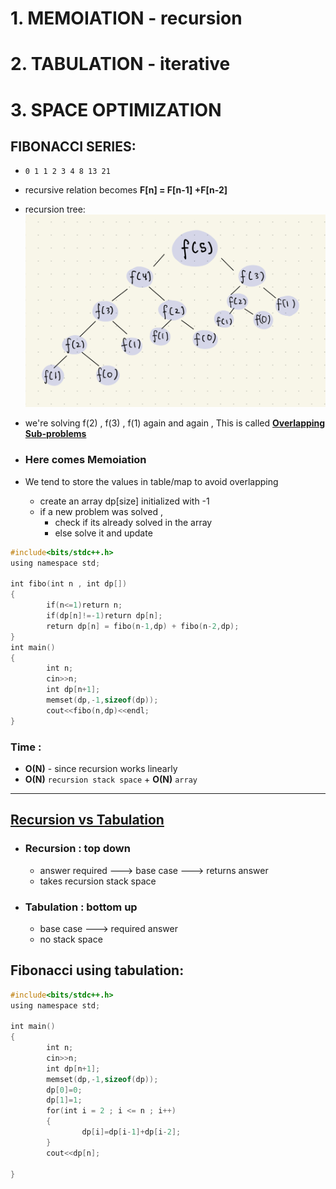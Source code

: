 # 1. MEMOIATION - recursion

# 2. TABULATION - iterative

# 3. SPACE OPTIMIZATION

## FIBONACCI SERIES:
- `0 1 1 2 3 4 8 13 21`
- recursive relation becomes **F[n] = F[n-1] +F[n-2]**
- recursion tree:
![](images/fiborecursion.png)

- we're solving f(2) , f(3) , f(1) again and again , This is called **<u>Overlapping Sub-problems</u>** 
- ### Here comes Memoiation
- We tend to store the values in table/map to avoid overlapping
	- create an array dp[size] initialized with -1
	- if a new problem was solved , 
		- check if its already solved in the array
		- else solve it and update
```c++
#include<bits/stdc++.h>
using namespace std;
  
int fibo(int n , int dp[])
{
        if(n<=1)return n;
        if(dp[n]!=-1)return dp[n];
        return dp[n] = fibo(n-1,dp) + fibo(n-2,dp);
}
int main()
{
        int n;
        cin>>n;
        int dp[n+1];
        memset(dp,-1,sizeof(dp));
        cout<<fibo(n,dp)<<endl;
}
```

### Time :
-  **O(N)** - since recursion works linearly
- **O(N)** `recursion stack space` + **O(N)** `array`

---
## <u>Recursion vs Tabulation</u>

- ### Recursion : top down
	- answer required ---> base case ---> returns answer
	- takes recursion stack space
	
- ### Tabulation : bottom up
	- base case ---> required answer
	- no stack space

## Fibonacci using tabulation:
```c++
#include<bits/stdc++.h>
using namespace std;
  
int main()
{
        int n;
        cin>>n;
        int dp[n+1];
        memset(dp,-1,sizeof(dp));
        dp[0]=0;
        dp[1]=1;
        for(int i = 2 ; i <= n ; i++)
        {
                dp[i]=dp[i-1]+dp[i-2];
        }
        cout<<dp[n];

}
```






















